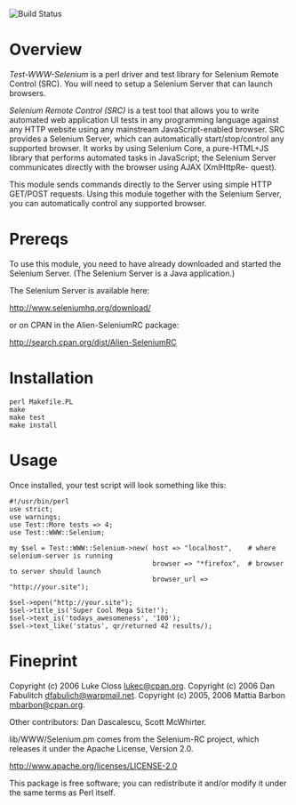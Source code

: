 ![Build Status](https://travis-ci.org/mrcaron/cpan-selenium-rc-perl.svg)

# Overview

*Test-WWW-Selenium* is a perl driver and test library for Selenium Remote 
Control (SRC).  You will need to setup a Selenium Server that can launch 
browsers.  

*Selenium Remote Control (SRC)* is a test tool that allows you to write
automated web application UI tests in any programming language against
any HTTP website using any mainstream JavaScript-enabled browser.  SRC
provides a Selenium Server, which can automatically start/stop/control
any supported browser. It works by using Selenium Core, a pure-HTML+JS
library that performs automated tasks in JavaScript; the Selenium
Server communicates directly with the browser using AJAX (XmlHttpRe-
quest).

This module sends commands directly to the Server using simple HTTP
GET/POST requests.  Using this module together with the Selenium
Server, you can automatically control any supported browser.

# Prereqs

To use this module, you need to have already downloaded and started the
Selenium Server.  (The Selenium Server is a Java application.)

The Selenium Server is available here:

  http://www.seleniumhq.org/download/
  
or on CPAN in the Alien-SeleniumRC package:

  http://search.cpan.org/dist/Alien-SeleniumRC

# Installation

    perl Makefile.PL
    make
    make test
    make install

# Usage 
Once installed, your test script will look something like this:

    #!/usr/bin/perl
    use strict;
    use warnings;
    use Test::More tests => 4;
    use Test::WWW::Selenium;

    my $sel = Test::WWW::Selenium->new( host => "localhost",    # where selenium-server is running
                                        browser => "*firefox",  # browser to server should launch
                                        browser_url => "http://your.site");

    $sel->open("http://your.site");
    $sel->title_is('Super Cool Mega Site!');
    $sel->text_is('todays_awesomeness', '100');
    $sel->text_like('status', qr/returned 42 results/);

# Fineprint

Copyright (c) 2006 Luke Closs <lukec@cpan.org>.
Copyright (c) 2006 Dan Fabulitch <dfabulich@warpmail.net>.
Copyright (c) 2005, 2006 Mattia Barbon <mbarbon@cpan.org>.

Other contributors: Dan Dascalescu, Scott McWhirter.

lib/WWW/Selenium.pm comes from the Selenium-RC project, which releases
it under the Apache License, Version 2.0.

  http://www.apache.org/licenses/LICENSE-2.0

This package is free software; you can redistribute it and/or
modify it under the same terms as Perl itself.

